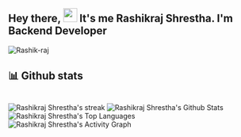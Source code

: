 ## Hey there, <img src="https://media.giphy.com/media/hvRJCLFzcasrR4ia7z/giphy.gif" width="28"> It's me Rashikraj Shrestha. I'm Backend Developer
<p align="left"> <img src="https://komarev.com/ghpvc/?username=Rashik-raj&label=Profile%20views&color=0e75b6&style=flat" alt="Rashik-raj" /> </p>


## 📊 Github stats

  <br/>
  <img title="🔥 Get streak stats for your profile at git.io/streak-stats" alt="Rashikraj Shrestha's streak" src="https://github-readme-streak-stats.herokuapp.com/?user=rashik-raj&theme=monokai-metallian&hide_border=true" />
<img alt="Rashikraj Shrestha's Github Stats" src="https://github-readme-stats.vercel.app/api/?username=rashik-raj&show_icons=true&count_private=true&theme=react&hide_border=true&bg_color=1F222E&title_color=F85D7F&icon_color=F8D866" />
  <img alt="Rashikraj Shrestha's Top Languages" src="https://github-readme-stats.vercel.app/api/top-langs/?username=rashik-raj&langs_count=8&layout=compact&theme=react&hide_border=true&bg_color=1F222E&title_color=F85D7F&icon_color=F8D866" />
  <br/>

<img alt="Rashikraj Shrestha's Activity Graph" src="https://activity-graph.herokuapp.com/graph?username=rashik-raj&bg_color=1F222E&color=F8D866&line=F85D7F&point=FFFFFF&hide_border=true" />
